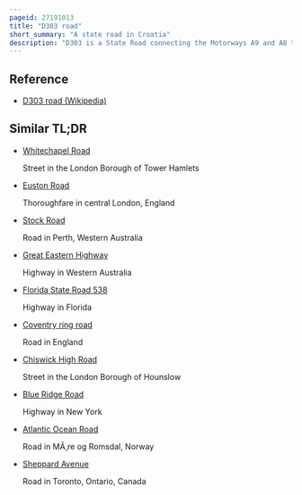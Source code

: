 ```yaml
---
pageid: 27191013
title: "D303 road"
short_summary: "A state road in Croatia"
description: "D303 is a State Road connecting the Motorways A9 and A8 to rovinj. The road is 13. 5 km long."
---
```


## Reference

- [D303 road (Wikipedia)](https://en.wikipedia.org/?curid=27191013)

## Similar TL;DR

- [Whitechapel Road](/tldr/en/whitechapel-road)

  Street in the London Borough of Tower Hamlets

- [Euston Road](/tldr/en/euston-road)

  Thoroughfare in central London, England

- [Stock Road](/tldr/en/stock-road)

  Road in Perth, Western Australia

- [Great Eastern Highway](/tldr/en/great-eastern-highway)

  Highway in Western Australia

- [Florida State Road 538](/tldr/en/florida-state-road-538)

  Highway in Florida

- [Coventry ring road](/tldr/en/coventry-ring-road)

  Road in England

- [Chiswick High Road](/tldr/en/chiswick-high-road)

  Street in the London Borough of Hounslow

- [Blue Ridge Road](/tldr/en/blue-ridge-road)

  Highway in New York

- [Atlantic Ocean Road](/tldr/en/atlantic-ocean-road)

  Road in MÃ¸re og Romsdal, Norway

- [Sheppard Avenue](/tldr/en/sheppard-avenue)

  Road in Toronto, Ontario, Canada

